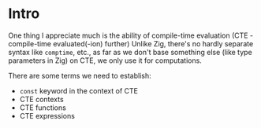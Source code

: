 # Intro

One thing I appreciate much is the ability of compile-time evaluation \(CTE - compile-time evaluated\(-ion\) further\) Unlike Zig, there's no hardly separate syntax like `comptime`, etc., as far as we don't base something else \(like type parameters in Zig\) on CTE, we only use it for computations.

There are some terms we need to establish:

* `const` keyword in the context of CTE
* CTE contexts
* CTE functions
* CTE expressions

